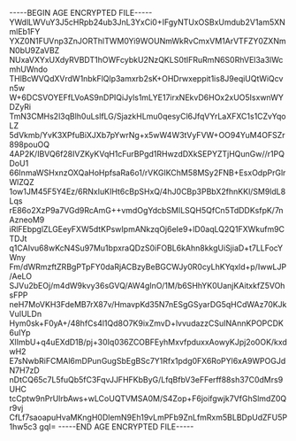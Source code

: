 -----BEGIN AGE ENCRYPTED FILE-----
YWdlLWVuY3J5cHRpb24ub3JnL3YxCi0+IFgyNTUxOSBxUmdub2V1am5XNmlEb1FY
YXZ0N1FUVnp3ZnJORThlTWM0Yi9WOUNmWkRvCmxVM1ArVTFZY0ZXNmN0bU9ZaVBZ
NUxaVXYxUXdyRVBDT1hOWFcybkU2NzQKLS0tIFRuRmN6S0RhVEl3a3lWcmhUWndo
THlBcWVQdXVrdW1nbkFlQlp3amxrb2sK+OHDrwxeppit1is8J9eqiUQtWiQcvn5w
W+6DCSVOYEFfLVoAS9nDPIQiJyls1mLYE17irxNEkvD6HOx2xUO5IsxwnWYDZyRi
TmN3CMHs2l3qBlh0uLslfLG/SjazkHLmu0qesyCl6JfqVYrLaXFXC1s1CZvYqoLZ
5dVkmb/YvK3XPfuBiXJXb7pYwrNg+x5wW4W3tVyFVW+OO94YuM4OFSZr898pouOQ
4AP2K/IBVQ6f28IVZKyKVqH1cFurBPgd1RHwzdDXkSEPYZTjHQunGw//r1PQDoU1
66InmaWSHxnzOXQaHoHpfsaRa6o1/rVKGIKChM58MSy2FNB+EsxOdpPrGlrWlZQZ
1ow1JM45F5Y4Ez/6RNxIuKIHt6cBpSHxQ/4hJ0CBp3PBbX2fhnKKl/SM9ldL8Lqs
rE86o2XzP9a7VGd9RcAmG++vmdOgYdcbSMILSQH5QfCn5TdDDKsfpK/7nAzneoM9
iRlFEbpglZLGEeyFXW5dtKPswIpmANkzqOj6eIe9+lD0aqLQ2Q1FXWkufm9CTDJt
q1CAIvu68wKcN4Su97Mu1bpxraQDzS0iFOBL6kAhn8kkgUiSjiaD+t7LLFocYWny
Fm/dWRmzftZRBgPTpFY0daRjACBzyBeBGCWJy0R0cyLhKYqxld+p/IwwLJP/AeLO
SJVu2bEOj/m4dW9kvy36sGVQ/AW4gInO/1M/b6SHhYK0UanjKAitxkfZ5VOhsFPP
neH7MoVKH3FdeMB7rX87v/HmavpKd35N7nESgGSyarDG5qHCdWAz70KJkVuIULDn
Hym0sk+F0yA+/48hfCs4l1Qd8O7K9ixZmvD+lvvudazzCSuINAnnKPOPCDK6uIYp
XlImbU+q4uEXdD1B/pj+30Iq036ZCOBFEyhMxvfpduxxAowyKJpj2o0OK/kxdwH2
E7sNwbRiFCMAl6mDPunGugSbEgBSc7Y1Rfx1pdg0FX6RoPYl6xA9WPOGJdN7H7zD
nDtCQ65c7L5fuQb5fC3FqvJJFHFKbByG/LfqBfbV3eFFerff88sh37C0dMrs9UHC
tcCptw9nPrUlrbAws+wLCoUQTVMSA0M/S4Zop+F6joifgwjk7VfGhSlmdZ0Qr9vj
CfLf7saoapuHvaMKngH0DlemN9Eh19vLmPFb9ZnLfmRxm5BLBDpUdZFU5P1hw5c3
gqI=
-----END AGE ENCRYPTED FILE-----
